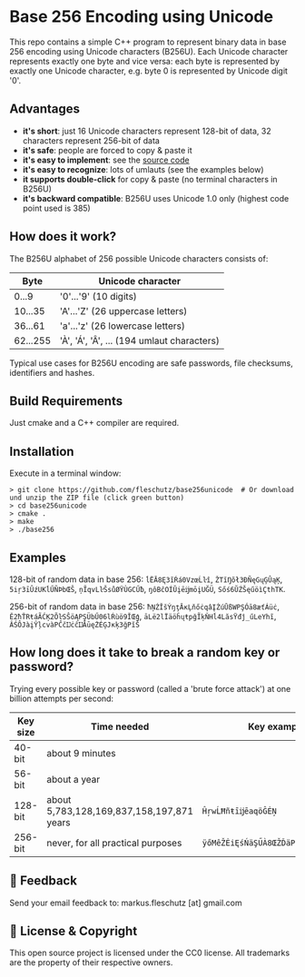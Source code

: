 Base 256 Encoding using Unicode
===============================
This repo contains a simple C++ program to represent binary data in base 256 encoding using Unicode characters (B256U). Each Unicode character represents exactly one byte and vice versa: each byte is represented by exactly one Unicode character, e.g. byte 0 is represented by Unicode digit '0'.

Advantages
----------
* **it's short**: just 16 Unicode characters represent 128-bit of data, 32 characters represent 256-bit of data
* **it's safe**: people are forced to copy & paste it 
* **it's easy to implement**: see the [source code](base256.cpp)
* **it's easy to recognize**: lots of umlauts (see the examples below)
* **it supports double-click** for copy & paste (no terminal characters in B256U) 
* **it's backward compatible**: B256U uses Unicode 1.0 only (highest code point used is 385)

How does it work?
-----------------
The B256U alphabet of 256 possible Unicode characters consists of:

| Byte     | Unicode character                          | 
|----------|--------------------------------------------|
|  0...9   | '0'...'9' (10 digits)                      |  
| 10...35  | 'A'...'Z' (26 uppercase letters)           |
| 36...61  | 'a'...'z' (26 lowercase letters)           | 
| 62...255 | 'À', 'Á', 'Â', ... (194 umlaut characters) |

Typical use cases for B256U encoding are safe passwords, file checksums, identifiers and hashes.

Build Requirements
------------------
Just cmake and a C++ compiler are required.

Installation
------------
Execute in a terminal window: 
```
> git clone https://github.com/fleschutz/base256unicode  # Or download und unzip the ZIP file (click green button)
> cd base256unicode
> cmake .
> make
> ./base256
```

Examples
--------
128-bit of random data in base 256: `ĺËĀ8Ę3ĩŔá0VzœĹŀî`, `ŽTĭŊõł3ÐÑęGųĢÛąĶ`, `5iŗ3īÛźUKĺŰÑÞbŒŜ`, `ņĨqvLŀŠsůØŸÙGCŰƀ`, `ŋôBĉOÍŬįēĳmōįUĞÜ`, `Sőś6ŬŹŠęűöìÇthTK`.

256-bit of random data in base 256: `ħŅŹĬšÝŋţĀĸĻňőċqâĮŹúŪßWPŞÓā8æťÁüċ`, `Ě2ħŤRŧáÃĆĶ2ÕŀSŜöĄPŞÜbŰ06lŔùö9ĬŒģ`, `āLë2lÏäöĥųŧpğĨķŇHĺ4LăsŸđĵ_űLeYhĩ`, `ÂŚÔJàįŶļcvàPĈčĲċĉĲĂūęŻÉĢJĸķ3ğPĭŠ`

How long does it take to break a random key or password?
--------------------------------------------------------
Trying every possible key or password (called a 'brute force attack') at one billion attempts per second:

| Key size | Time needed                               | Key example                        |
|----------|-------------------------------------------|------------------------------------|
|  40-bit  | about 9 minutes                           |                                    |
|  56-bit  | about a year                              |                                    |
| 128-bit  | about 5,783,128,169,837,158,197,871 years | `ĤŗwĹĦñŧīĳēaqöĜĖŅ`                 |
| 256-bit  | never, for all practical purposes         | `ÿőMêŽĖiĘśŃäŞŰÀ8ŒŽĎäPfSŖÔń÷Ī7ėëŷò` |

📧 Feedback
------------
Send your email feedback to: markus.fleschutz [at] gmail.com

🤝 License & Copyright
-----------------------
This open source project is licensed under the CC0 license. All trademarks are the property of their respective owners.
